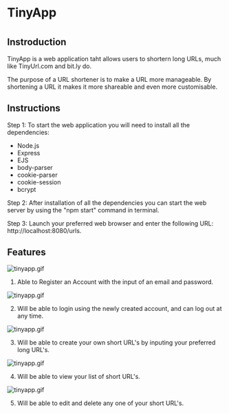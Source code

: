 <h1> TinyApp <h1>

## Instroduction
TinyApp is a web application taht allows users to shortern long URLs, much like TinyUrl.com and bit.ly do. 

The purpose of a URL shortener is to make a URL more manageable. By shortening a URL it makes it more shareable and even more customisable.

## Instructions

Step 1:
To start the web application you will need to install all the dependencies: 

- Node.js
- Express
- EJS
- body-parser
- cookie-parser
- cookie-session
- bcrypt

Step 2:
After installation of all the dependencies you can start the web server by using the "npm start" command in terminal.

Step 3:
Launch your preferred web browser and enter the following URL: http://localhost:8080/urls.

## Features

![tinyapp.gif](https://user-images.githubusercontent.com/95609843/167993675-e8f8df97-8831-418c-8810-17c9f2eccedb.png)

1. Able to Register an Account with the input of an email and password.

![tinyapp.gif](https://user-images.githubusercontent.com/95609843/167993684-c17aeba8-8220-4d06-9658-02ee7709f463.png)

2. Will be able to login using the newly created account, and can log out at any time.

![tinyapp.gif](https://user-images.githubusercontent.com/95609843/167993689-74e05847-e190-4096-990b-158fd5a74dc8.png)

3. Will be able to create your own short URL's by inputing your preferred long URL's.

![tinyapp.gif](https://user-images.githubusercontent.com/95609843/167993700-05aa7486-f412-4086-95c4-8610d63e0556.png)

4. Will be able to view your list of short URL's.

![tinyapp.gif](https://user-images.githubusercontent.com/95609843/167993712-01e7f35c-c4fa-49e7-b4c8-2183c13a8a60.png)

5. Will be able to edit and delete any one of your short URL's.


